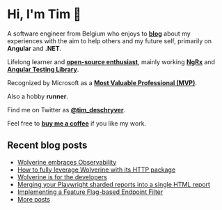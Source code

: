 # Hi, I'm Tim 👋

A software engineer from Belgium who enjoys to **[blog](https://timdeschryver.dev/blog)** about
my experiences with the aim to help others and my future self, primarily on
**Angular** and **.NET**.

Lifelong learner and **[open-source enthusiast](https://github.com/timdeschryver)**, mainly working **[NgRx](https://ngrx.io/)** and **[Angular Testing Library](https://testing-library.com/docs/angular-testing-library/)**.

Recognized by Microsoft as a **[Most Valuable Professional (MVP)](https://mvp.microsoft.com/en-us/PublicProfile/5004452?fullName=Tim%20Deschryver)**.

Also a hobby **runner**.

Find me on Twitter as **[@tim_deschryver](https://timdeschryver.dev/twitter)**.

Feel free to **[buy me a coffee](https://ko-fi.com/timdeschryver)** if you like my work.

<!-- prettier-ignore-start -->
<!-- BLOG:START -->

## Recent blog posts

- [Wolverine embraces Observability](https://timdeschryver.dev/blog/wolverine-embraces-observability)
- [How to fully leverage Wolverine with its HTTP package](https://timdeschryver.dev/blog/how-to-fully-leverage-wolverine-with-its-http-package)
- [Wolverine is for the developers](https://timdeschryver.dev/blog/wolverine-is-for-the-developers)
- [Merging your Playwright sharded reports into a single HTML report](https://timdeschryver.dev/blog/merging-your-playwright-sharded-reports-into-a-single-html-report)
- [Implementing a Feature Flag-based Endpoint Filter](https://timdeschryver.dev/blog/implementing-a-feature-flag-based-endpoint-filter)
- [More posts](https://timdeschryver.dev/blog)

<!-- BLOG:END -->
<!-- prettier-ignore-end -->
